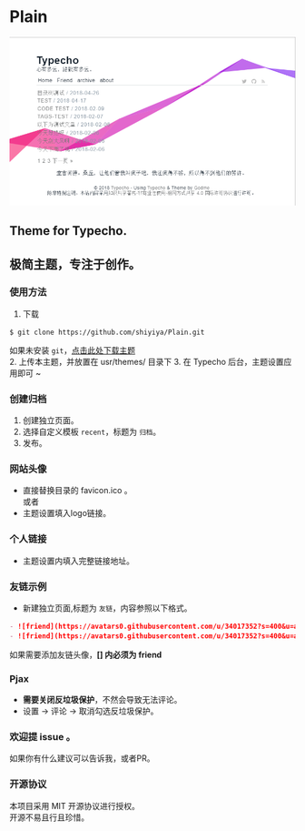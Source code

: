 # Plain
![view](./screenshot.png)
## Theme for Typecho.
## 极简主题，专注于创作。

### 使用方法
1. 下载
```shell
$ git clone https://github.com/shiyiya/Plain.git
```
如果未安装 ```git```，[点击此处下载主题](https://github.com/shiyiya/Plain/archive/master.zip)  
2. 上传本主题，并放置在 usr/themes/ 目录下
3. 在 Typecho 后台，主题设置应用即可 ~

### 创建归档

1. 创建独立页面。
2. 选择自定义模板 ```recent```，标题为 ```归档```。
3. 发布。

### 网站头像

- 直接替换目录的 favicon.ico 。  
  或者
- 主题设置填入logo链接。

### 个人链接

- 主题设置内填入完整链接地址。

### 友链示例

- 新建独立页面,标题为 ```友链```，内容参照以下格式。

```markdown
- ![friend](https://avatars0.githubusercontent.com/u/34017352?s=400&u=a06f4ca3cebd399527f469c9ce1c9d5486b0a406&v=4)[Google](https://Google.com)
- ![friend](https://avatars0.githubusercontent.com/u/34017352?s=400&u=a06f4ca3cebd399527f469c9ce1c9d5486b0a406&v=4)[Godme: 无非是一个不可知的背负](https://www.runtua.cn)
```
如果需要添加友链头像，**[] 内必须为 friend**

### Pjax

- **需要关闭反垃圾保护**，不然会导致无法评论。
- 设置 -> 评论 -> 取消勾选反垃圾保护。

### 欢迎提 issue 。

如果你有什么建议可以告诉我，或者PR。

### 开源协议

本项目采用 MIT 开源协议进行授权。  
开源不易且行且珍惜。
